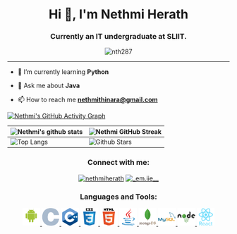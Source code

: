 <h1 align="center">Hi 👋, I'm Nethmi Herath</h1>
<h3 align="center">Currently an IT undergraduate at SLIIT.</h3>

<p align="center"> <img src="https://komarev.com/ghpvc/?username=nth287&label=Profile%20views&color=0e75b6&style=flat" alt="nth287" /> </p>

---


- 🌱 I’m currently learning **Python**

- 💬 Ask me about **Java**

- 📫 How to reach me **nethmithinara@gmail.com**
  

[![Nethmi's GitHub Activity Graph](https://activity-graph.herokuapp.com/graph?username=nth287&theme=tokyonight)](https://git.io/praveenscience)

| ![Nethmi's github stats](https://github-readme-stats.vercel.app/api?username=nth287&show_icons=true&theme=tokyonight) | ![Nethmi GitHub Streak](https://github-readme-streak-stats.herokuapp.com/?user=nth287&theme=tokyonight) |
| --- | --- |
| ![Top Langs](https://github-readme-stats.vercel.app/api/top-langs/?username=nth287&theme=tokyonight) | ![Github Stars](https://github-readme-stats.vercel.app/api?username=nth287&show_icons=true&locale=en&count_private=true&hide_rank=true&custom_title=My%20GitHub%20Stats&disable_animations=true&theme=tokyonight) |


<h3 align="center">Connect with me:</h3>
<p align="center">
<a href="https://linkedin.com/in/nethmiherath" target="blank"><img align="center" src="https://raw.githubusercontent.com/rahuldkjain/github-profile-readme-generator/master/src/images/icons/Social/linked-in-alt.svg" alt="nethmiherath" height="30" width="40" /></a>
<a href="https://instagram.com/_em.iie__" target="blank"><img align="center" src="https://raw.githubusercontent.com/rahuldkjain/github-profile-readme-generator/master/src/images/icons/Social/instagram.svg" alt="_em.iie__" height="30" width="40" /></a>
</p>

<h3 align="center">Languages and Tools:</h3>
<p align="center"> <a href="https://developer.android.com" target="_blank" rel="noreferrer"> <img src="https://raw.githubusercontent.com/devicons/devicon/master/icons/android/android-original-wordmark.svg" alt="android" width="40" height="40"/> </a> <a href="https://www.cprogramming.com/" target="_blank" rel="noreferrer"> <img src="https://raw.githubusercontent.com/devicons/devicon/master/icons/c/c-original.svg" alt="c" width="40" height="40"/> </a> <a href="https://www.w3schools.com/cpp/" target="_blank" rel="noreferrer"> <img src="https://raw.githubusercontent.com/devicons/devicon/master/icons/cplusplus/cplusplus-original.svg" alt="cplusplus" width="40" height="40"/> </a> <a href="https://www.w3schools.com/css/" target="_blank" rel="noreferrer"> <img src="https://raw.githubusercontent.com/devicons/devicon/master/icons/css3/css3-original-wordmark.svg" alt="css3" width="40" height="40"/> </a> <a href="https://www.w3.org/html/" target="_blank" rel="noreferrer"> <img src="https://raw.githubusercontent.com/devicons/devicon/master/icons/html5/html5-original-wordmark.svg" alt="html5" width="40" height="40"/> </a> <a href="https://www.java.com" target="_blank" rel="noreferrer"> <img src="https://raw.githubusercontent.com/devicons/devicon/master/icons/java/java-original.svg" alt="java" width="40" height="40"/> </a> <a href="https://www.mongodb.com/" target="_blank" rel="noreferrer"> <img src="https://raw.githubusercontent.com/devicons/devicon/master/icons/mongodb/mongodb-original-wordmark.svg" alt="mongodb" width="40" height="40"/> </a> <a href="https://www.mysql.com/" target="_blank" rel="noreferrer"> <img src="https://raw.githubusercontent.com/devicons/devicon/master/icons/mysql/mysql-original-wordmark.svg" alt="mysql" width="40" height="40"/> </a> <a href="https://nodejs.org" target="_blank" rel="noreferrer"> <img src="https://raw.githubusercontent.com/devicons/devicon/master/icons/nodejs/nodejs-original-wordmark.svg" alt="nodejs" width="40" height="40"/> </a> <a href="https://reactjs.org/" target="_blank" rel="noreferrer"> <img src="https://raw.githubusercontent.com/devicons/devicon/master/icons/react/react-original-wordmark.svg" alt="react" width="40" height="40"/> </a> </p>
